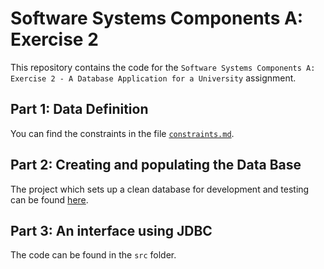Software Systems Components A: Exercise 2
=========================================
This repository contains the code for the `Software Systems Components A: Exercise 2 - A Database Application for a University` assignment.

Part 1: Data Definition
-----------------------
You can find the constraints in the file [`constraints.md`](constraints.md).

Part 2: Creating and populating the Data Base
---------------------------------------------
The project which sets up a clean database for development and testing can be found [here](link).

Part 3: An interface using JDBC
-------------------------------
The code can be found in the `src` folder.